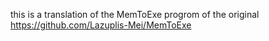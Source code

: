 this is a translation of the MemToExe progrom of the original https://github.com/Lazuplis-Mei/MemToExe

